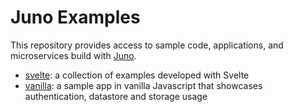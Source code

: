 # Juno Examples

This repository provides access to sample code, applications, and microservices build with [Juno](https://juno.build).

- [svelte](./svelte/README.md): a collection of examples developed with Svelte
- [vanilla](./vanilla): a sample app in vanilla Javascript that showcases authentication, datastore and storage usage
